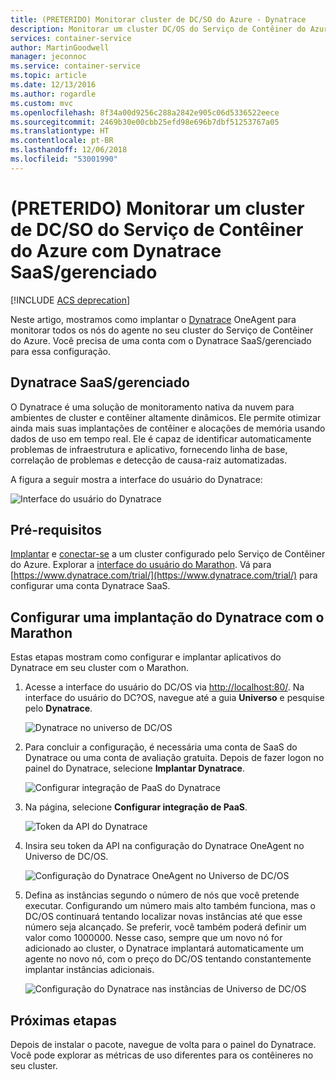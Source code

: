 ```yaml
---
title: (PRETERIDO) Monitorar cluster de DC/SO do Azure - Dynatrace
description: Monitorar um cluster DC/OS do Serviço de Contêiner do Azure com Dynatrace. Implantar o Dynatrace OneAgent usando o painel do DC/OS.
services: container-service
author: MartinGoodwell
manager: jeconnoc
ms.service: container-service
ms.topic: article
ms.date: 12/13/2016
ms.author: rogardle
ms.custom: mvc
ms.openlocfilehash: 8f34a00d9256c288a2842e905c06d5336522eece
ms.sourcegitcommit: 2469b30e00cbb25efd98e696b7dbf51253767a05
ms.translationtype: HT
ms.contentlocale: pt-BR
ms.lasthandoff: 12/06/2018
ms.locfileid: "53001990"
---
```

# <a name="deprecated-monitor-an-azure-container-service-dcos-cluster-with-dynatrace-saasmanaged"></a>(PRETERIDO) Monitorar um cluster de DC/SO do Serviço de Contêiner do Azure com Dynatrace SaaS/gerenciado

[!INCLUDE [ACS deprecation](../../../includes/container-service-deprecation.md)]

Neste artigo, mostramos como implantar o [Dynatrace](https://www.dynatrace.com/) OneAgent para monitorar todos os nós do agente no seu cluster do Serviço de Contêiner do Azure. Você precisa de uma conta com o Dynatrace SaaS/gerenciado para essa configuração. 

## <a name="dynatrace-saasmanaged"></a>Dynatrace SaaS/gerenciado
O Dynatrace é uma solução de monitoramento nativa da nuvem para ambientes de cluster e contêiner altamente dinâmicos. Ele permite otimizar ainda mais suas implantações de contêiner e alocações de memória usando dados de uso em tempo real. Ele é capaz de identificar automaticamente problemas de infraestrutura e aplicativo, fornecendo linha de base, correlação de problemas e detecção de causa-raiz automatizadas.

A figura a seguir mostra a interface do usuário do Dynatrace:

![Interface do usuário do Dynatrace](./media/container-service-monitoring-dynatrace/dynatrace.png)

## <a name="prerequisites"></a>Pré-requisitos 
[Implantar](container-service-deployment.md) e [conectar-se](./../container-service-connect.md) a um cluster configurado pelo Serviço de Contêiner do Azure. Explorar a [interface do usuário do Marathon](container-service-mesos-marathon-ui.md). Vá para [https://www.dynatrace.com/trial/](https://www.dynatrace.com/trial/) para configurar uma conta Dynatrace SaaS.  

## <a name="configure-a-dynatrace-deployment-with-marathon"></a>Configurar uma implantação do Dynatrace com o Marathon
Estas etapas mostram como configurar e implantar aplicativos do Dynatrace em seu cluster com o Marathon.

1. Acesse a interface do usuário do DC/OS via [http://localhost:80/](http://localhost:80/). Na interface do usuário do DC?OS, navegue até a guia **Universo** e pesquise pelo **Dynatrace**.

    ![Dynatrace no universo de DC/OS](./media/container-service-monitoring-dynatrace/dynatrace-universe.png)

2. Para concluir a configuração, é necessária uma conta de SaaS do Dynatrace ou uma conta de avaliação gratuita. Depois de fazer logon no painel do Dynatrace, selecione **Implantar Dynatrace**.

    ![Configurar integração de PaaS do Dynatrace](./media/container-service-monitoring-dynatrace/setup-paas.png)

3. Na página, selecione **Configurar integração de PaaS**. 

    ![Token da API do Dynatrace](./media/container-service-monitoring-dynatrace/api-token.png) 

4. Insira seu token da API na configuração do Dynatrace OneAgent no Universo de DC/OS. 

    ![Configuração do Dynatrace OneAgent no Universo de DC/OS](./media/container-service-monitoring-dynatrace/dynatrace-config.png)

5. Defina as instâncias segundo o número de nós que você pretende executar. Configurando um número mais alto também funciona, mas o DC/OS continuará tentando localizar novas instâncias até que esse número seja alcançado. Se preferir, você também poderá definir um valor como 1000000. Nesse caso, sempre que um novo nó for adicionado ao cluster, o Dynatrace implantará automaticamente um agente no novo nó, com o preço do DC/OS tentando constantemente implantar instâncias adicionais.

    ![Configuração do Dynatrace nas instâncias de Universo de DC/OS](./media/container-service-monitoring-dynatrace/dynatrace-config2.png)

## <a name="next-steps"></a>Próximas etapas

Depois de instalar o pacote, navegue de volta para o painel do Dynatrace. Você pode explorar as métricas de uso diferentes para os contêineres no seu cluster. 